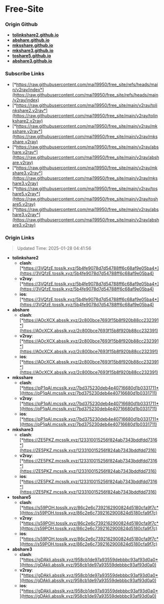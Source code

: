 # Free-Site

### Origin Github

- [**tolinkshare2.github.io**](https://github.com/tolinkshare2/tolinkshare2.github.io)
- [**abshare.github.io**](https://github.com/abshare/abshare.github.io)
- [**mksshare.github.io**](https://github.com/mksshare/mksshare.github.io)
- [**mkshare3.github.io**](https://github.com/mkshare3/mkshare3.github.io)
- [**toshare5.github.io**](https://github.com/toshare5/toshare5.github.io)
- [**abshare3.github.io**](https://github.com/abshare3/abshare3.github.io)

### Subscribe Links

- [*https://raw.githubusercontent.com/mai19950/free_site/refs/heads/main/v2ray/index*](https://raw.githubusercontent.com/mai19950/free_site/refs/heads/main/v2ray/index)
- [*https://raw.githubusercontent.com/mai19950/free_site/main/v2ray/tolinkshare2.v2ray*](https://raw.githubusercontent.com/mai19950/free_site/main/v2ray/tolinkshare2.v2ray)
- [*https://raw.githubusercontent.com/mai19950/free_site/main/v2ray/mksshare.v2ray*](https://raw.githubusercontent.com/mai19950/free_site/main/v2ray/mksshare.v2ray)
- [*https://raw.githubusercontent.com/mai19950/free_site/main/v2ray/abshare.v2ray*](https://raw.githubusercontent.com/mai19950/free_site/main/v2ray/abshare.v2ray)
- [*https://raw.githubusercontent.com/mai19950/free_site/main/v2ray/mkshare3.v2ray*](https://raw.githubusercontent.com/mai19950/free_site/main/v2ray/mkshare3.v2ray)
- [*https://raw.githubusercontent.com/mai19950/free_site/main/v2ray/toshare5.v2ray*](https://raw.githubusercontent.com/mai19950/free_site/main/v2ray/toshare5.v2ray)
- [*https://raw.githubusercontent.com/mai19950/free_site/main/v2ray/abshare3.v2ray*](https://raw.githubusercontent.com/mai19950/free_site/main/v2ray/abshare3.v2ray)

### Origin Links

> Updated Time: 2025-01-28 04:41:56

- **tolinkshare2**
  - **clash**: [*https://3VQfzE.tosslk.xyz/5b4fe9078d7d54788ff6c68af9e05ba4*](https://3VQfzE.tosslk.xyz/5b4fe9078d7d54788ff6c68af9e05ba4)
  - **v2ray**: [*https://3VQfzE.tosslk.xyz/5b4fe9078d7d54788ff6c68af9e05ba4*](https://3VQfzE.tosslk.xyz/5b4fe9078d7d54788ff6c68af9e05ba4)
  - **ios**: [*https://3VQfzE.tosslk.xyz/5b4fe9078d7d54788ff6c68af9e05ba4*](https://3VQfzE.tosslk.xyz/5b4fe9078d7d54788ff6c68af9e05ba4)
- **abshare**
  - **clash**: [*https://AOcXCX.absslk.xyz/2c800bce7693f15b8f920b88cc232391*](https://AOcXCX.absslk.xyz/2c800bce7693f15b8f920b88cc232391)
  - **v2ray**: [*https://AOcXCX.absslk.xyz/2c800bce7693f15b8f920b88cc232391*](https://AOcXCX.absslk.xyz/2c800bce7693f15b8f920b88cc232391)
  - **ios**: [*https://AOcXCX.absslk.xyz/2c800bce7693f15b8f920b88cc232391*](https://AOcXCX.absslk.xyz/2c800bce7693f15b8f920b88cc232391)
- **mksshare**
  - **clash**: [*https://pP1qAl.mcsslk.xyz/7bd375230deb4e40716680d1b0331711*](https://pP1qAl.mcsslk.xyz/7bd375230deb4e40716680d1b0331711)
  - **v2ray**: [*https://pP1qAl.mcsslk.xyz/7bd375230deb4e40716680d1b0331711*](https://pP1qAl.mcsslk.xyz/7bd375230deb4e40716680d1b0331711)
  - **ios**: [*https://pP1qAl.mcsslk.xyz/7bd375230deb4e40716680d1b0331711*](https://pP1qAl.mcsslk.xyz/7bd375230deb4e40716680d1b0331711)
- **mkshare3**
  - **clash**: [*https://ZE5PKZ.mcsslk.xyz/123310015256f824ab7343bddfdd7316*](https://ZE5PKZ.mcsslk.xyz/123310015256f824ab7343bddfdd7316)
  - **v2ray**: [*https://ZE5PKZ.mcsslk.xyz/123310015256f824ab7343bddfdd7316*](https://ZE5PKZ.mcsslk.xyz/123310015256f824ab7343bddfdd7316)
  - **ios**: [*https://ZE5PKZ.mcsslk.xyz/123310015256f824ab7343bddfdd7316*](https://ZE5PKZ.mcsslk.xyz/123310015256f824ab7343bddfdd7316)
- **toshare5**
  - **clash**: [*https://s59POH.tosslk.xyz/86c2e6c7392162900824d5180cfa9f7c*](https://s59POH.tosslk.xyz/86c2e6c7392162900824d5180cfa9f7c)
  - **v2ray**: [*https://s59POH.tosslk.xyz/86c2e6c7392162900824d5180cfa9f7c*](https://s59POH.tosslk.xyz/86c2e6c7392162900824d5180cfa9f7c)
  - **ios**: [*https://s59POH.tosslk.xyz/86c2e6c7392162900824d5180cfa9f7c*](https://s59POH.tosslk.xyz/86c2e6c7392162900824d5180cfa9f7c)
- **abshare3**
  - **clash**: [*https://gDAkli.absslk.xyz/958cb1de97a93559debbbc93af93d0a0*](https://gDAkli.absslk.xyz/958cb1de97a93559debbbc93af93d0a0)
  - **v2ray**: [*https://gDAkli.absslk.xyz/958cb1de97a93559debbbc93af93d0a0*](https://gDAkli.absslk.xyz/958cb1de97a93559debbbc93af93d0a0)
  - **ios**: [*https://gDAkli.absslk.xyz/958cb1de97a93559debbbc93af93d0a0*](https://gDAkli.absslk.xyz/958cb1de97a93559debbbc93af93d0a0)
